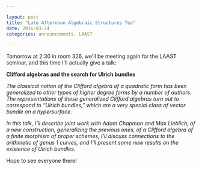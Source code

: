 ```yaml
---

layout: post
title: "Late Afternoon Algebraic Structures Tea"
date: 2016-03-24
categories: announcements, LAAST

---
```


Tomorrow at 2:30 in room 326, we'll be meeting again for the LAAST seminar, and this
time I'll actually give a talk:

<b>Clifford algebras and the search for Ulrich bundles</b>

<i>The classical notion of the Clifford algebra of a quadratic form has been
generalized to other types of higher degree forms by a number of authors.
The representations of these generalized Clifford algebras turn out to
correspond to “Ulrich bundles,” which are a very special class of vector
bundle on a hypersurface. </i>

<i>In this talk, I’ll describe joint work with Adam Chapman and Max
Lieblich, of a new construction, generalizing the previous ones, of a
Clifford algebra of a finite morphism of proper schemes, I'll discuss
connections to the arithmetic of genus 1 curves, and I'll present some new
results on the existence of Ulrich bundles.</i>

Hope to see everyone there!

